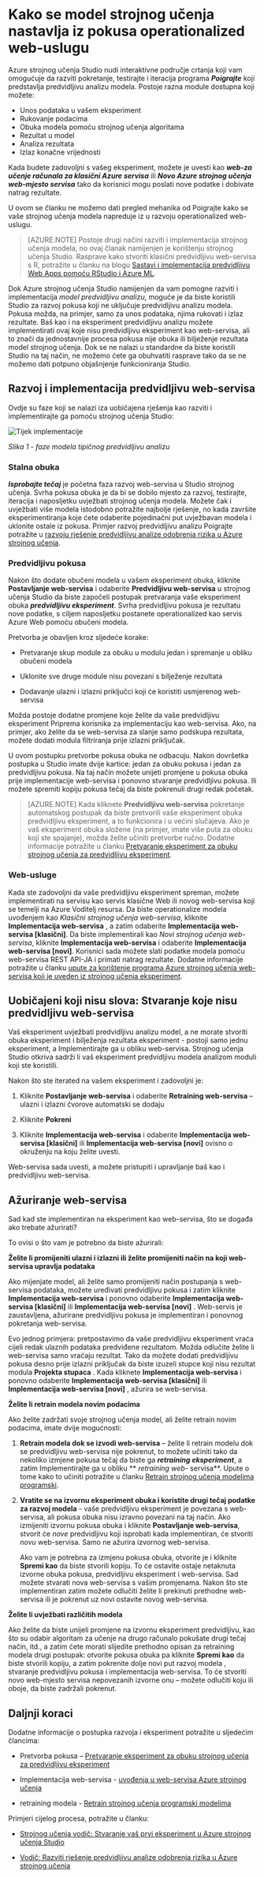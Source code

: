 <properties
    pageTitle="Kako se model strojnog učenja nastavlja iz pokusa operationalized web-uslugu | Microsoft Azure"
    description="Pregled mehanika od Poigrajte kako se vaše Azure strojnog učenja modela napreduje iz u razvoju operationalized web-uslugu."
    services="machine-learning"
    documentationCenter=""
    authors="garyericson"
    manager="jhubbard"
    editor="cgronlun"/>

<tags
    ms.service="machine-learning"
    ms.workload="data-services"
    ms.tgt_pltfrm="na"
    ms.devlang="na"
    ms.topic="article"
    ms.date="10/04/2016"
    ms.author="garye"/>


# <a name="how-a-machine-learning-model-progresses-from-an-experiment-to-an-operationalized-web-service"></a>Kako se model strojnog učenja nastavlja iz pokusa operationalized web-uslugu

Azure strojnog učenja Studio nudi interaktivne područje crtanja koji vam omogućuje da razviti pokretanje, testirajte i iteracija programa ***Poigrajte*** koji predstavlja predvidljivu analizu modela. Postoje razna module dostupna koji možete:

* Unos podataka u vašem eksperiment
* Rukovanje podacima
* Obuka modela pomoću strojnog učenja algoritama
* Rezultat u model
* Analiza rezultata
* Izlaz konačne vrijednosti

Kada budete zadovoljni s vašeg eksperiment, možete je uvesti kao ***web-za učenje računala za klasični Azure servisa*** ili ***Novo Azure strojnog učenja web-mjesto servisa*** tako da korisnici mogu poslati nove podatke i dobivate natrag rezultate.

U ovom se članku ne možemo dati pregled mehanika od Poigrajte kako se vaše strojnog učenja modela napreduje iz u razvoju operationalized web-uslugu.

>[AZURE.NOTE] Postoje drugi načini razviti i implementacija strojnog učenja modela, no ovaj članak namijenjen je korištenju strojnog učenja Studio. Rasprave kako stvoriti klasični predvidljivu web-servisa s R, potražite u članku na blogu [Sastavi i implementacija predvidljivu Web Apps pomoću RStudio i Azure ML](http://blogs.technet.com/b/machinelearning/archive/2015/09/25/build-and-deploy-a-predictive-web-app-using-rstudio-and-azure-ml.aspx).

Dok Azure strojnog učenja Studio namijenjen da vam pomogne razviti i implementacija *model predvidljivu analizu*, moguće je da biste koristili Studio za razvoj pokusa koji ne uključuje predvidljivu analizu modela. Pokusa možda, na primjer, samo za unos podataka, njima rukovati i izlaz rezultate. Baš kao i na eksperiment predvidljivu analizu možete implementirati ovaj koje nisu predvidljivu eksperiment kao web-servisa, ali to znači da jednostavnije procesa pokusa nije obuka ili bilježenje rezultata model strojnog učenja. Dok se ne nalazi u standardne da biste koristili Studio na taj način, ne možemo ćete ga obuhvatiti rasprave tako da se ne možemo dati potpuno objašnjenje funkcioniranja Studio.

## <a name="developing-and-deploying-a-predictive-web-service"></a>Razvoj i implementacija predvidljivu web-servisa

Ovdje su faze koji se nalazi iza uobičajena rješenja kao razviti i implementirajte ga pomoću strojnog učenja Studio:

![Tijek implementacije](media\machine-learning-model-progression-experiment-to-web-service\model-stages-from-experiment-to-web-service.png)

*Slika 1 - faze modela tipičnog predvidljivu analizu*

### <a name="the-training-experiment"></a>Stalna obuka

***Isprobajte tečaj*** je početna faza razvoj web-servisa u Studio strojnog učenja. Svrha pokusa obuka je da bi se dobilo mjesto za razvoj, testirajte, iteracija i naposljetku uvježbati strojnog učenja modela. Možete čak i uvježbati više modela istodobno potražite najbolje rješenje, no kada završite eksperimentiranja koje ćete odaberite pojedinačni put uvježbavan modela i uklonite ostale iz pokusa. Primjer razvoj predvidljivu analizu Poigrajte potražite u [razvoju rješenje predvidljivu analize odobrenja rizika u Azure strojnog učenja](machine-learning-walkthrough-develop-predictive-solution.md).

### <a name="the-predictive-experiment"></a>Predvidljivu pokusa

Nakon što dodate obučeni modela u vašem eksperiment obuka, kliknite **Postavljanje web-servisa** i odaberite **Predvidljivu web-servisa** u strojnog učenja Studio da biste započeli postupak pretvaranja vaše eksperiment obuka ***predvidljivu eksperiment***. Svrha predvidljivu pokusa je rezultatu nove podatke, s ciljem naposljetku postanete operationalized kao servis Azure Web pomoću obučeni modela.

Pretvorba je obavljen kroz sljedeće korake:

-   Pretvaranje skup module za obuku u modulu jedan i spremanje u obliku obučeni modela

-   Uklonite sve druge module nisu povezani s bilježenje rezultata

-   Dodavanje ulazni i izlazni priključci koji će koristiti usmjerenog web-servisa

Možda postoje dodatne promjene koje želite da vaše predvidljivu eksperiment Priprema korisnika za implementaciju kao web-servisa. Ako, na primjer, ako želite da se web-servisa za slanje samo podskupa rezultata, možete dodati modula filtriranja prije izlazni priključak.

U ovom postupku pretvorbe pokusa obuka ne odbacuju. Nakon dovršetka postupka u Studio imate dvije kartice: jedan za obuku pokusa i jedan za predvidljivu pokusa. Na taj način možete unijeti promjene u pokusa obuka prije implementacije web-servisa i ponovno stvaranje predvidljivu pokusa. Ili možete spremiti kopiju pokusa tečaj da biste pokrenuli drugi redak početak.

>[AZURE.NOTE] Kada kliknete **Predvidljivu web-servisa** pokretanje automatskog postupak da biste pretvorili vaše eksperiment obuka predvidljivu eksperiment, a to funkcionira i u većini slučajeva. Ako je vaš eksperiment obuka složene (na primjer, imate više puta za obuku koji ste spajanje), možda želite učiniti pretvorbe ručno. Dodatne informacije potražite u članku [Pretvaranje eksperiment za obuku strojnog učenja za predvidljivu eksperiment](machine-learning-convert-training-experiment-to-scoring-experiment.md).

### <a name="the-web-service"></a>Web-usluge

Kada ste zadovoljni da vaše predvidljivu eksperiment spreman, možete implementirati na servisu kao servis klasične Web ili novog web-servisa koji se temelji na Azure Voditelj resursa. Da biste operationalize modela uvođenjem kao *Klasični strojnog učenja web-servisa*, kliknite **Implementacija web-servisa** , a zatim odaberite **Implementacija web-servisa [klasični]**. Da biste implementirali kao *Novi strojnog učenja web-servisa*, kliknite **Implementacija web-servisa** i odaberite **Implementacija web-servisa [novi]**. Korisnici sada možete slati podatke modela pomoću web-servisa REST API-JA i primati natrag rezultate. Dodatne informacije potražite u članku [upute za korištenje programa Azure strojnog učenja web-servisa koji je uveden iz strojnog učenja eksperiment](machine-learning-consume-web-services.md).

## <a name="the-non-typical-case-creating-a-non-predictive-web-service"></a>Uobičajeni koji nisu slova: Stvaranje koje nisu predvidljivu web-servisa

Vaš eksperiment uvježbati predvidljivu analizu model, a ne morate stvoriti obuka eksperiment i bilježenja rezultata eksperiment - postoji samo jednu eksperiment, a Implementirajte ga u obliku web-servisa. Strojnog učenja Studio otkriva sadrži li vaš eksperiment predvidljivu modela analizom moduli koji ste koristili.

Nakon što ste iterated na vašem eksperiment i zadovoljni je:

1.  Kliknite **Postavljanje web-servisa** i odaberite **Retraining web-servisa** – ulazni i izlazni čvorove automatski se dodaju

2.  Kliknite **Pokreni**

3. Kliknite **Implementacija web-servisa** i odaberite **Implementacija web-servisa [klasični]** ili **Implementacija web-servisa [novi]** ovisno o okruženju na koju želite uvesti.

Web-servisa sada uvesti, a možete pristupiti i upravljanje baš kao i predvidljivu web-servisa.

## <a name="updating-your-web-service"></a>Ažuriranje web-servisa

Sad kad ste implementiran na eksperiment kao web-servisa, što se događa ako trebate ažurirati?

To ovisi o što vam je potrebno da biste ažurirali:

**Želite li promijeniti ulazni i izlazni ili želite promijeniti način na koji web-servisa upravlja podataka**

Ako mijenjate model, ali želite samo promijeniti način postupanja s web-servisa podataka, možete uređivati predvidljivu pokusa i zatim kliknite **Implementacija web-servisa** i ponovno odaberite **Implementacija web-servisa [klasični]** ili **Implementacija web-servisa [novi]** . Web-servis je zaustavljena, ažurirane predvidljivu pokusa je implementiran i ponovnog pokretanja web-servisa.

Evo jednog primjera: pretpostavimo da vaše predvidljivu eksperiment vraća cijeli redak ulaznih podataka predviđene rezultatom. Možda odlučite želite li web-servisa samo vraćaju rezultat. Tako da možete dodati predvidljivu pokusa desno prije izlazni priključak da biste izuzeli stupce koji nisu rezultat modula **Projekta stupaca** . Kada kliknete **Implementacija web-servisa** i ponovno odaberite **Implementacija web-servisa [klasični]** ili **Implementacija web-servisa [novi]** , ažurira se web-servisa.

**Želite li retrain modela novim podacima**

Ako želite zadržati svoje strojnog učenja model, ali želite retrain novim podacima, imate dvije mogućnosti:

1.  **Retrain modela dok se izvodi web-servisa** – želite li retrain modelu dok se predvidljivu web-servisa nije pokrenut, to možete učiniti tako da nekoliko izmjene pokusa tečaj da biste ga ***retraining eksperiment***, a zatim Implementirajte ga u obliku ** *retraining web-* servisa**. Upute o tome kako to učiniti potražite u članku [Retrain strojnog učenja modelima programski](machine-learning-retrain-models-programmatically.md).

2.  **Vratite se na izvornu eksperiment obuka i koristite drugi tečaj podatke za razvoj modela** - vaše predvidljivu eksperiment je povezana s web-servisa, ali pokusa obuka nisu izravno povezani na taj način. Ako izmijeniti izvornu pokusa obuka i kliknite **Postavljanje web-servisa**, stvorit će *nove* predvidljivu koji isprobati kada implementiran, će stvoriti *novu* web-servisa. Samo ne ažurira izvornog web-servisa.

    Ako vam je potrebna za izmjenu pokusa obuka, otvorite je i kliknite **Spremi kao** da biste stvorili kopiju. To će ostavite ostaje netaknuta izvorne obuka pokusa, predvidljivu eksperiment i web-servisa. Sad možete stvarati nova web-servisa s vašim promjenama. Nakon što ste implementiran zatim možete odlučiti želite li prekinuti prethodne web-servisa ili je pokrenut uz novi ostavite novog web-servisa.

**Želite li uvježbati različitih modela**

Ako želite da biste unijeli promjene na izvornu eksperiment predvidljivu, kao što su odabir algoritam za učenje na drugo računalo pokušate drugi tečaj način, itd., a zatim ćete morati slijedite prethodno opisan za retraining modela drugi postupak: otvorite pokusa obuka pa kliknite **Spremi kao** da biste stvorili kopiju, a zatim pokrenite dolje novi put razvoj modela , stvaranje predvidljivu pokusa i implementacija web-servisa. To će stvoriti novo web-mjesto servisa nepovezanih izvorne onu – možete odlučiti koju ili oboje, da biste zadržali pokrenut.

## <a name="next-steps"></a>Daljnji koraci

Dodatne informacije o postupka razvoja i eksperiment potražite u sljedećim člancima:

-   Pretvorba pokusa – [Pretvaranje eksperiment za obuku strojnog učenja za predvidljivu eksperiment](machine-learning-convert-training-experiment-to-scoring-experiment.md)

-   Implementacija web-servisa - [uvođenja u web-servisa Azure strojnog učenja](machine-learning-publish-a-machine-learning-web-service.md)

-   retraining modela - [Retrain strojnog učenja programski modelima](machine-learning-retrain-models-programmatically.md)

Primjeri cijelog procesa, potražite u članku:

-   [Strojnog učenja vodič: Stvaranje vaš prvi eksperiment u Azure strojnog učenja Studio](machine-learning-create-experiment.md)

-   [Vodič: Razviti rješenje predvidljivu analize odobrenja rizika u Azure strojnog učenja](machine-learning-walkthrough-develop-predictive-solution.md)